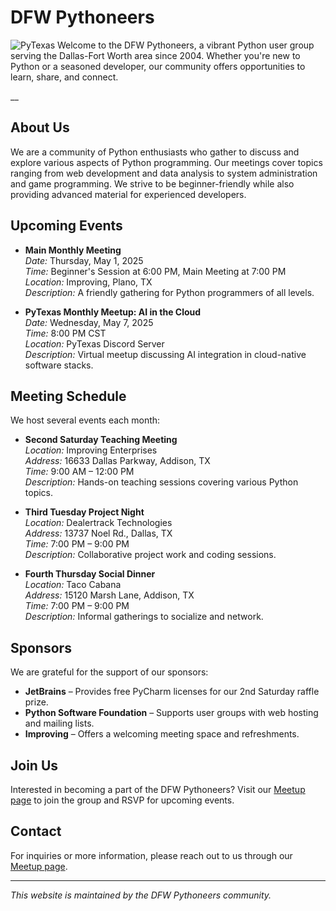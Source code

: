 # DFW Pythoneers
![PyTexas](/"ptx.png")
Welcome to the DFW Pythoneers, a vibrant Python user group serving the Dallas-Fort Worth area since 2004. Whether you're new to Python or a seasoned developer, our community offers opportunities to learn, share, and connect.

__

## About Us

We are a community of Python enthusiasts who gather to discuss and explore various aspects of Python programming. Our meetings cover topics ranging from web development and data analysis to system administration and game programming. We strive to be beginner-friendly while also providing advanced material for experienced developers.

## Upcoming Events

- **Main Monthly Meeting**  
  *Date:* Thursday, May 1, 2025  
  *Time:* Beginner's Session at 6:00 PM, Main Meeting at 7:00 PM  
  *Location:* Improving, Plano, TX  
  *Description:* A friendly gathering for Python programmers of all levels.  

- **PyTexas Monthly Meetup: AI in the Cloud**  
  *Date:* Wednesday, May 7, 2025  
  *Time:* 8:00 PM CST  
  *Location:* PyTexas Discord Server  
  *Description:* Virtual meetup discussing AI integration in cloud-native software stacks.  

## Meeting Schedule

We host several events each month:

- **Second Saturday Teaching Meeting**  
  *Location:* Improving Enterprises  
  *Address:* 16633 Dallas Parkway, Addison, TX  
  *Time:* 9:00 AM – 12:00 PM  
  *Description:* Hands-on teaching sessions covering various Python topics.  

- **Third Tuesday Project Night**  
  *Location:* Dealertrack Technologies  
  *Address:* 13737 Noel Rd., Dallas, TX  
  *Time:* 7:00 PM – 9:00 PM  
  *Description:* Collaborative project work and coding sessions.  

- **Fourth Thursday Social Dinner**  
  *Location:* Taco Cabana  
  *Address:* 15120 Marsh Lane, Addison, TX  
  *Time:* 7:00 PM – 9:00 PM  
  *Description:* Informal gatherings to socialize and network.  


## Sponsors

We are grateful for the support of our sponsors:

- **JetBrains** – Provides free PyCharm licenses for our 2nd Saturday raffle prize.  
- **Python Software Foundation** – Supports user groups with web hosting and mailing lists.  
- **Improving** – Offers a welcoming meeting space and refreshments.  

## Join Us

Interested in becoming a part of the DFW Pythoneers? Visit our [Meetup page](https://www.meetup.com/dfwpython/) to join the group and RSVP for upcoming events.

## Contact

For inquiries or more information, please reach out to us through our [Meetup page](https://www.meetup.com/dfwpython/).

---

*This website is maintained by the DFW Pythoneers community.*

